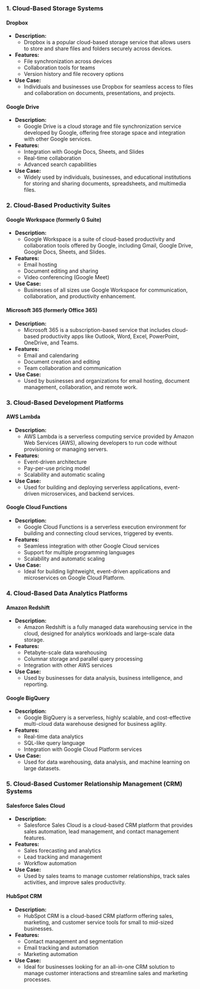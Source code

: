 ### 1\. Cloud-Based Storage Systems

#### Dropbox

- **Description:**
    - Dropbox is a popular cloud-based storage service that allows users to store and share files and folders securely across devices.
- **Features:**
    - File synchronization across devices
    - Collaboration tools for teams
    - Version history and file recovery options
- **Use Case:**
    - Individuals and businesses use Dropbox for seamless access to files and collaboration on documents, presentations, and projects.

#### Google Drive

- **Description:**
    - Google Drive is a cloud storage and file synchronization service developed by Google, offering free storage space and integration with other Google services.
- **Features:**
    - Integration with Google Docs, Sheets, and Slides
    - Real-time collaboration
    - Advanced search capabilities
- **Use Case:**
    - Widely used by individuals, businesses, and educational institutions for storing and sharing documents, spreadsheets, and multimedia files.

### 2\. Cloud-Based Productivity Suites

#### Google Workspace (formerly G Suite)

- **Description:**
    - Google Workspace is a suite of cloud-based productivity and collaboration tools offered by Google, including Gmail, Google Drive, Google Docs, Sheets, and Slides.
- **Features:**
    - Email hosting
    - Document editing and sharing
    - Video conferencing (Google Meet)
- **Use Case:**
    - Businesses of all sizes use Google Workspace for communication, collaboration, and productivity enhancement.

#### Microsoft 365 (formerly Office 365)

- **Description:**
    - Microsoft 365 is a subscription-based service that includes cloud-based productivity apps like Outlook, Word, Excel, PowerPoint, OneDrive, and Teams.
- **Features:**
    - Email and calendaring
    - Document creation and editing
    - Team collaboration and communication
- **Use Case:**
    - Used by businesses and organizations for email hosting, document management, collaboration, and remote work.

### 3\. Cloud-Based Development Platforms

#### AWS Lambda

- **Description:**
    - AWS Lambda is a serverless computing service provided by Amazon Web Services (AWS), allowing developers to run code without provisioning or managing servers.
- **Features:**
    - Event-driven architecture
    - Pay-per-use pricing model
    - Scalability and automatic scaling
- **Use Case:**
    - Used for building and deploying serverless applications, event-driven microservices, and backend services.

#### Google Cloud Functions

- **Description:**
    - Google Cloud Functions is a serverless execution environment for building and connecting cloud services, triggered by events.
- **Features:**
    - Seamless integration with other Google Cloud services
    - Support for multiple programming languages
    - Scalability and automatic scaling
- **Use Case:**
    - Ideal for building lightweight, event-driven applications and microservices on Google Cloud Platform.

### 4\. Cloud-Based Data Analytics Platforms

#### Amazon Redshift

- **Description:**
    - Amazon Redshift is a fully managed data warehousing service in the cloud, designed for analytics workloads and large-scale data storage.
- **Features:**
    - Petabyte-scale data warehousing
    - Columnar storage and parallel query processing
    - Integration with other AWS services
- **Use Case:**
    - Used by businesses for data analysis, business intelligence, and reporting.

#### Google BigQuery

- **Description:**
    - Google BigQuery is a serverless, highly scalable, and cost-effective multi-cloud data warehouse designed for business agility.
- **Features:**
    - Real-time data analytics
    - SQL-like query language
    - Integration with Google Cloud Platform services
- **Use Case:**
    - Used for data warehousing, data analysis, and machine learning on large datasets.

### 5\. Cloud-Based Customer Relationship Management (CRM) Systems

#### Salesforce Sales Cloud

- **Description:**
    - Salesforce Sales Cloud is a cloud-based CRM platform that provides sales automation, lead management, and contact management features.
- **Features:**
    - Sales forecasting and analytics
    - Lead tracking and management
    - Workflow automation
- **Use Case:**
    - Used by sales teams to manage customer relationships, track sales activities, and improve sales productivity.

#### HubSpot CRM

- **Description:**
    - HubSpot CRM is a cloud-based CRM platform offering sales, marketing, and customer service tools for small to mid-sized businesses.
- **Features:**
    - Contact management and segmentation
    - Email tracking and automation
    - Marketing automation
- **Use Case:**
    - Ideal for businesses looking for an all-in-one CRM solution to manage customer interactions and streamline sales and marketing processes.